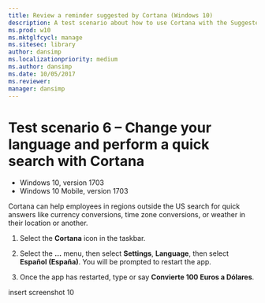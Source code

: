 ```yaml
---
title: Review a reminder suggested by Cortana (Windows 10)
description: A test scenario about how to use Cortana with the Suggested reminders feature.
ms.prod: w10
ms.mktglfcycl: manage
ms.sitesec: library
author: dansimp
ms.localizationpriority: medium
ms.author: dansimp
ms.date: 10/05/2017
ms.reviewer: 
manager: dansimp
---
```


# Test scenario 6 – Change your language and perform a quick search with Cortana

-   Windows 10, version 1703
-   Windows 10 Mobile, version 1703

Cortana can help employees in regions outside the US search for quick answers like currency conversions, time zone conversions, or weather in their location or another.

1. Select the  **Cortana**  icon in the taskbar.

2. Select the **…** menu, then select **Settings**, **Language**, then select **Español (España)**. You will be prompted to restart the app.

3. Once the app has restarted, type or say **Convierte 100 Euros a Dólares**.

insert screenshot 10